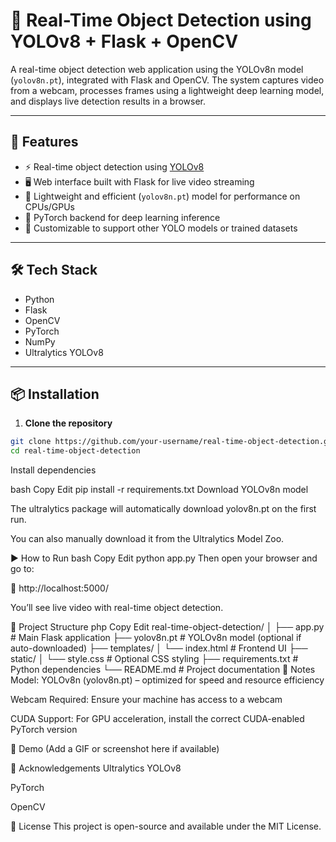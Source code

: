 # 🧠 Real-Time Object Detection using YOLOv8 + Flask + OpenCV

A real-time object detection web application using the YOLOv8n model (`yolov8n.pt`), integrated with Flask and OpenCV. The system captures video from a webcam, processes frames using a lightweight deep learning model, and displays live detection results in a browser.

---

## 🚀 Features

* ⚡ Real-time object detection using [YOLOv8](https://github.com/ultralytics/ultralytics)
* 🖥️ Web interface built with Flask for live video streaming
* 🎯 Lightweight and efficient (`yolov8n.pt`) model for performance on CPUs/GPUs
* 🧠 PyTorch backend for deep learning inference
* 🧪 Customizable to support other YOLO models or trained datasets

---

## 🛠️ Tech Stack

* Python
* Flask
* OpenCV
* PyTorch
* NumPy
* Ultralytics YOLOv8

---

## 📦 Installation

1. **Clone the repository**

```bash
git clone https://github.com/your-username/real-time-object-detection.git
cd real-time-object-detection
```
Install dependencies

bash
Copy
Edit
pip install -r requirements.txt
Download YOLOv8n model

The ultralytics package will automatically download yolov8n.pt on the first run.

You can also manually download it from the Ultralytics Model Zoo.

▶️ How to Run
bash
Copy
Edit
python app.py
Then open your browser and go to:

📍 http://localhost:5000/

You’ll see live video with real-time object detection.

📁 Project Structure
php
Copy
Edit
real-time-object-detection/
│
├── app.py                  # Main Flask application
├── yolov8n.pt              # YOLOv8n model (optional if auto-downloaded)
├── templates/
│   └── index.html          # Frontend UI
├── static/
│   └── style.css           # Optional CSS styling
├── requirements.txt        # Python dependencies
└── README.md               # Project documentation
📌 Notes
Model: YOLOv8n (yolov8n.pt) – optimized for speed and resource efficiency

Webcam Required: Ensure your machine has access to a webcam

CUDA Support: For GPU acceleration, install the correct CUDA-enabled PyTorch version

📸 Demo
(Add a GIF or screenshot here if available)

🙌 Acknowledgements
Ultralytics YOLOv8

PyTorch

OpenCV

📃 License
This project is open-source and available under the MIT License.
